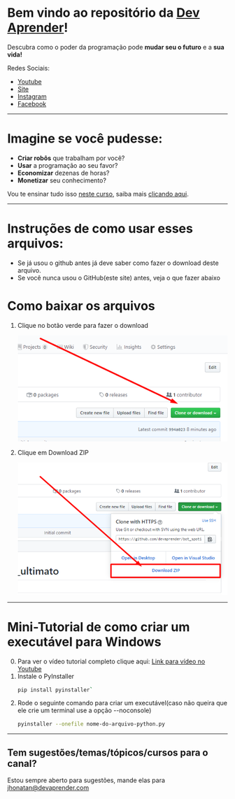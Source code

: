 # Bem vindo ao repositório da [Dev Aprender](https://www.devaprender.com)!

Descubra como o poder da programação pode **mudar seu o futuro** e a **sua vida!**

Redes Sociais:
* [Youtube](https://www.youtube.com/devaprender.com)
* [Site](www.devaprender.com)
* [Instagram](https://www.instagram.com/devaprender.official/)
* [Facebook](facebook.com/devaprender/)

---

# Imagine se você pudesse:

* **Criar robôs** que trabalham por você?
* **Usar** a programação ao seu favor?
* **Economizar** dezenas de horas?
* **Monetizar** seu conhecimento?

Vou te ensinar tudo isso [neste curso](http://b.link/GitHub_curso_automacao), saiba mais [clicando aqui](http://b.link/GitHub_curso_automacao).

---

# Instruções de como usar esses arquivos:

 - Se já usou o github antes já deve saber como fazer o download deste arquivo.
 - Se você nunca usou o GitHub(este site) antes, veja o que fazer abaixo

# Como baixar os arquivos

1. Clique no botão verde para fazer o download

    ![step1](images/step1.png)

2. Clique em Download ZIP

    ![step2](images/step2.png)

---

# Mini-Tutorial de como criar um executável para Windows
0. Para ver o vídeo tutorial completo clique aqui: [Link para vídeo no Youtube](https://youtu.be/TBdRfrWT7Co)
1. Instale o PyInstaller
    ``` bash
    pip install pyinstaller`
    ```
2. Rode o seguinte comando para criar um executável(caso não queira que ele crie um terminal use a opção --noconsole)
    ```bash
    pyinstaller --onefile nome-do-arquivo-python.py
    ```
---

## Tem sugestões/temas/tópicos/cursos para o canal?
Estou sempre aberto para sugestões, mande elas para jhonatan@devaprender.com
